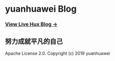 # yuanhuawei Blog

### [View Live Hux Blog &rarr;](https://yuanhuawei.com)


## 努力成就平凡的自己


 

Apache License 2.0.
Copyright (c) 2019 yuanhuawei
